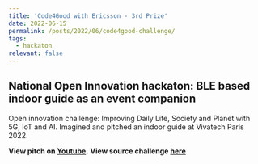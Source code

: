 ```yaml
---
title: 'Code4Good with Ericsson - 3rd Prize'
date: 2022-06-15
permalink: /posts/2022/06/code4good-challenge/
tags:
  - hackaton
relevant: false
---
```


## National Open Innovation hackaton: BLE based indoor guide as an event companion

Open innovation challenge: Improving Daily Life, Society and Planet with 5G, IoT and AI.
Imagined and pitched an indoor guide at Vivatech Paris 2022.

**View pitch on [Youtube](https://youtu.be/7J5RWi7oxs8).**
**View source challenge [here](https://www.hackathon.com/event/code-4-good-by-vivatech-6267ae19d124e3001cc77a61)**